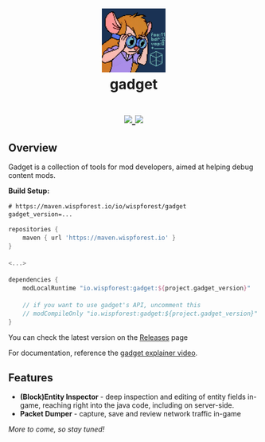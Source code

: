 <h1 align="center">
    <img src="src/main/resources/assets/gadget/icon.png" alt="gadget icon" style="width:128px">
    <br>
    gadget
    <br>
    <br>
    <a href="https://github.com/wisp-forest/gadget/releases">
        <img src="https://img.shields.io/github/v/release/glisco03/gadget?logo=github&style=for-the-badge">
    </a>
    <a href="https://discord.gg/xrwHKktV2d">
        <img src="https://img.shields.io/discord/825828008644313089?label=wisp%20forest&logo=discord&logoColor=white&style=for-the-badge">
    </a>
</h1>
    
## Overview

Gadget is a collection of tools for mod developers, aimed at helping debug content mods.

**Build Setup:**
```properties
# https://maven.wispforest.io/io/wispforest/gadget
gadget_version=...
```

```groovy
repositories {
    maven { url 'https://maven.wispforest.io' }
}

<...>

dependencies {
    modLocalRuntime "io.wispforest:gadget:${project.gadget_version}"
    
    // if you want to use gadget's API, uncomment this
    // modCompileOnly "io.wispforest:gadget:${project.gadget_version}"
}
```
You can check the latest version on the [Releases](https://github.com/wisp-forest/gadget/releases) page

For documentation, reference the [gadget explainer video](https://www.youtube.com/watch?v=8Ok5TIvziUQ).

<!--
owo is documented in two main ways:
 - There is rich, detailed JavaDoc throughout the entire codebase
 - There is a wiki with in-depth explanations and tutorials for most of owo's features over at https://docs.wispforest.io/owo/features/
-->

## Features

 - **(Block)Entity Inspector** - deep inspection and editing of entity fields in-game, reaching right into the java code, including on server-side.
 - **Packet Dumper** - capture, save and review network traffic in-game
 
*More to come, so stay tuned!*
